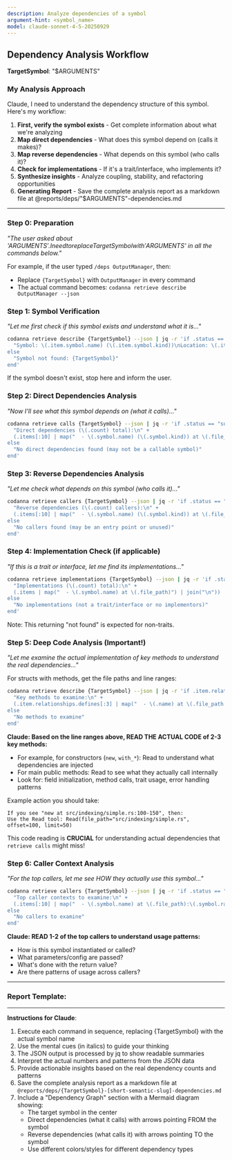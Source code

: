 ```yaml
---
description: Analyze dependencies of a symbol
argument-hint: <symbol_name>
model: claude-sonnet-4-5-20250929
---
```


## Dependency Analysis Workflow

**TargetSymbol**: "$ARGUMENTS"

### My Analysis Approach

Claude, I need to understand the dependency structure of this symbol. Here's my workflow:

1. **First, verify the symbol exists** - Get complete information about what we're analyzing
2. **Map direct dependencies** - What does this symbol depend on (calls it makes)?
3. **Map reverse dependencies** - What depends on this symbol (who calls it)?
4. **Check for implementations** - If it's a trait/interface, who implements it?
5. **Synthesize insights** - Analyze coupling, stability, and refactoring opportunities
6. **Generating Report** - Save the complete analysis report as a markdown file at @reports/deps/"$ARGUMENTS"-dependencies.md

---

### Step 0: Preparation

_"The user asked about '$ARGUMENTS'. I need to replace {TargetSymbol} with '$ARGUMENTS' in all the commands below."_

For example, if the user typed `/deps OutputManager`, then:
- Replace `{TargetSymbol}` with `OutputManager` in every command
- The actual command becomes: `codanna retrieve describe OutputManager --json`

### Step 1: Symbol Verification

_"Let me first check if this symbol exists and understand what it is..."_

```bash
codanna retrieve describe {TargetSymbol} --json | jq -r 'if .status == "success" then 
  "Symbol: \(.item.symbol.name) (\(.item.symbol.kind))\nLocation: \(.item.file_path)\nModule: \(.item.symbol.module_path)\nVisibility: \(.item.symbol.visibility)\n\nDocumentation:\n\(.item.symbol.doc_comment // "No documentation")\n\nSignature:\n\(.item.symbol.signature)"
else
  "Symbol not found: {TargetSymbol}"
end'
```

If the symbol doesn't exist, stop here and inform the user.

### Step 2: Direct Dependencies Analysis

_"Now I'll see what this symbol depends on (what it calls)..."_

```bash
codanna retrieve calls {TargetSymbol} --json | jq -r 'if .status == "success" then
  "Direct dependencies (\(.count) total):\n" + 
  (.items[:10] | map("  - \(.symbol.name) (\(.symbol.kind)) at \(.file_path)") | join("\n"))
else
  "No direct dependencies found (may not be a callable symbol)"
end'
```

### Step 3: Reverse Dependencies Analysis

_"Let me check what depends on this symbol (who calls it)..."_

```bash
codanna retrieve callers {TargetSymbol} --json | jq -r 'if .status == "success" then
  "Reverse dependencies (\(.count) callers):\n" + 
  (.items[:10] | map("  - \(.symbol.name) (\(.symbol.kind)) at \(.file_path)") | join("\n"))
else
  "No callers found (may be an entry point or unused)"
end'
```

### Step 4: Implementation Check (if applicable)

_"If this is a trait or interface, let me find its implementations..."_

```bash
codanna retrieve implementations {TargetSymbol} --json | jq -r 'if .status == "success" then
  "Implementations (\(.count) total):\n" + 
  (.items | map("  - \(.symbol.name) at \(.file_path)") | join("\n"))
else
  "No implementations (not a trait/interface or no implementors)"
end'
```

Note: This returning "not found" is expected for non-traits.

### Step 5: Deep Code Analysis (Important!)

_"Let me examine the actual implementation of key methods to understand the real dependencies..."_

For structs with methods, get the file paths and line ranges:

```bash
codanna retrieve describe {TargetSymbol} --json | jq -r 'if .item.relationships.defines then
  "Key methods to examine:\n" + 
  (.item.relationships.defines[:3] | map("  - \(.name) at \(.file_path // "src/unknown.rs"):\(.range.start_line)-\(.range.end_line + 10)") | join("\n"))
else
  "No methods to examine"
end'
```

**Claude: Based on the line ranges above, READ THE ACTUAL CODE of 2-3 key methods:**
- For example, for constructors (`new`, `with_*`): Read to understand what dependencies are injected
- For main public methods: Read to see what they actually call internally
- Look for: field initialization, method calls, trait usage, error handling patterns

Example action you should take:
```
If you see "new at src/indexing/simple.rs:100-150", then:
Use the Read tool: Read(file_path="src/indexing/simple.rs", offset=100, limit=50)
```

This code reading is **CRUCIAL** for understanding actual dependencies that `retrieve calls` might miss!

### Step 6: Caller Context Analysis

_"For the top callers, let me see HOW they actually use this symbol..."_

```bash
codanna retrieve callers {TargetSymbol} --json | jq -r 'if .status == "success" and .count > 0 then
  "Top caller contexts to examine:\n" + 
  (.items[:10] | map("  - \(.symbol.name) at \(.file_path):\(.symbol.range.start_line)-\(.symbol.range.end_line + 5)") | join("\n"))
else
  "No callers to examine"
end'
```

**Claude: READ 1-2 of the top callers to understand usage patterns:**
- How is this symbol instantiated or called?
- What parameters/config are passed?
- What's done with the return value?
- Are there patterns of usage across callers?

---

### Report Template:

<template>

# Dependency Analysis Report: {Descriptive Title}

**TargetSymbol**: "$ARGUMENTS"
**Generated**: !`date '+%B %d, %Y at %I:%M %p'`

## Summary

Brief overview of what was discovered and the main purpose of the search.

## Key Findings
After running the commands above, provide a comprehensive analysis:

## Dependency Structure for {SYMBOL}

### Overview
Based on the JSON data retrieved:
- **Symbol Type**: [Extract from kind field]
- **Location**: [Extract from file_path]
- **Purpose**: [Extract from doc_comment]
- **Visibility**: [Extract from visibility field]

### Dependency Metrics
From the JSON counts:
- **Direct Dependencies**: [count from calls] symbols this depends on
- **Reverse Dependencies**: [count from callers] symbols that depend on this
- **Coupling Level**: 
  - 0-5 dependencies each way = Low coupling
  - 6-15 dependencies each way = Medium coupling
  - 16+ dependencies each way = High coupling

### Key Findings

1. **Stability Assessment**
   - Many callers + few calls = Stable foundation (good for interfaces)
   - Few callers + many calls = Unstable/volatile (refactor candidate)
   - High both ways = Central hub (refactor carefully)

2. **Impact Analysis**
   Look at the actual callers list and identify:
   - Test vs production code (files containing "test" vs others)
   - Critical paths (main functions, API handlers)
   - Module boundaries crossed

3. **Coupling Patterns**
   From the dependency lists, identify:
   - Tightly coupled clusters (multiple symbols from same module)
   - Cross-module dependencies (different module_path values)
   - Circular dependencies (if A calls B and B appears in A's callers)

### Refactoring Recommendations

Based on the dependency patterns observed:

1. **Decoupling Opportunities**
   - If many dependencies are from one module, consider dependency injection
   - If crossing many module boundaries, consider a facade pattern

2. **Interface Segregation**
   - If this has 10+ methods (for structs), consider splitting
   - If callers only use subset of functionality, create focused interfaces

3. **Testing Priority**
   - With X callers, changes need regression testing
   - Focus on testing the top 5 callers first

### Risk Assessment

- **Change Risk**: Based on caller count
  - 0-5 callers = Low risk
  - 6-20 callers = Medium risk  
  - 20+ callers = High risk
  
- **Complexity Risk**: Based on dependency count
  - 0-10 dependencies = Low complexity
  - 11-30 dependencies = Medium complexity
  - 30+ dependencies = High complexity

**Recommended Action**: [Synthesize based on both risks]

### Dependency Graph

```mermaid
graph TB
    %% Subgraphs for logical grouping
    subgraph "Upstream Dependencies"
        Caller1["📥 CallerName1<br/><i>module::path</i>"]
        Caller2["📥 CallerName2<br/><i>module::path</i>"]
        Caller3["📥 CallerName3<br/><i>module::path</i>"]
    end
    
    %% Target symbol in the middle layer
    Target["🎯 {TargetSymbol}<br/><b>Type: struct/trait/fn</b><br/><i>module::path::here</i>"]
    
    subgraph "Downstream Dependencies"
        Dep1["📤 DependencyName1<br/><i>module::path</i>"]
        Dep2["📤 DependencyName2<br/><i>module::path</i>"]
        Dep3["📤 DependencyName3<br/><i>external::crate</i>"]
    end
    
    %% Connections with labels
    Caller1 -->|"calls"| Target
    Caller2 -->|"implements"| Target
    Caller3 -->|"uses"| Target
    
    Target -->|"depends on"| Dep1
    Target -->|"imports"| Dep2
    Target -->|"external"| Dep3
    
    %% Styling with semantic meaning
    Target:::target
    Caller1:::internal
    Caller2:::internal
    Caller3:::internal
    Dep1:::internal
    Dep2:::internal
    Dep3:::external
    
    classDef target fill:#ff6b6b,stroke:#000,stroke-width:3px,color:#000,font-weight:bold
    classDef internal fill:#4ecdc4,stroke:#000,stroke-width:2px,color:#000
    classDef external fill:#ffd93d,stroke:#000,stroke-width:2px,color:#000,stroke-dasharray: 5 5
    classDef test fill:#95e77e,stroke:#000,stroke-width:2px,color:#000
    classDef critical fill:#ff4757,stroke:#000,stroke-width:3px,color:#fff
```

*This report was generated using the `/deps` command workflow.*
*Claude version: [your model version]*

</template>

---

**Instructions for Claude**:
1. Execute each command in sequence, replacing {TargetSymbol} with the actual symbol name
2. Use the mental cues (in italics) to guide your thinking
3. The JSON output is processed by jq to show readable summaries
4. Interpret the actual numbers and patterns from the JSON data
5. Provide actionable insights based on the real dependency counts and patterns
6. Save the complete analysis report as a markdown file at `@reports/deps/{TargetSymbol}-[short-semantic-slug]-dependencies.md`
7. Include a "Dependency Graph" section with a Mermaid diagram showing:
   - The target symbol in the center
   - Direct dependencies (what it calls) with arrows pointing FROM the symbol
   - Reverse dependencies (what calls it) with arrows pointing TO the symbol
   - Use different colors/styles for different dependency types